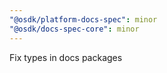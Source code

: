 ```yaml
---
"@osdk/platform-docs-spec": minor
"@osdk/docs-spec-core": minor
---
```


Fix types in docs packages
